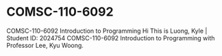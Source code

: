 # COMSC-110-6092
COMSC-110-6092 Introduction to Programming
Hi
This is Luong, Kyle | Student ID: 2024754
COMSC-110-6092 Introduction to Programming with Professor Lee, Kyu Woong.
